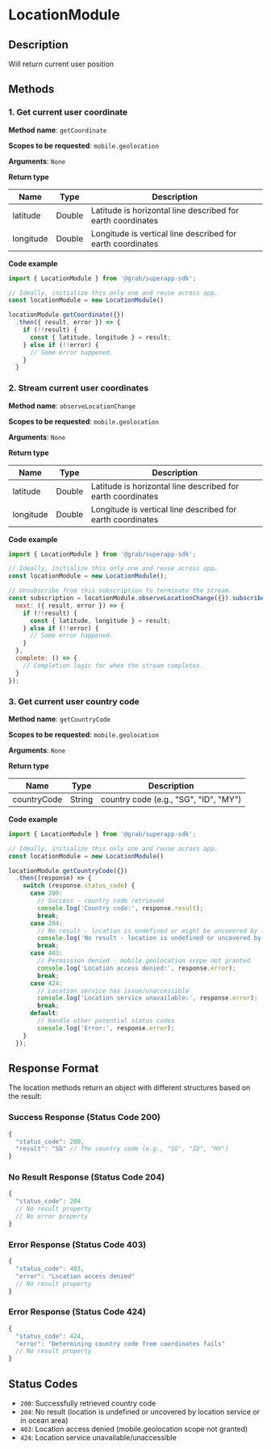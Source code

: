 # LocationModule

## Description

Will return current user position

## Methods

### 1. Get current user coordinate

**Method name**: `getCoordinate`

**Scopes to be requested**: `mobile.geolocation`

**Arguments**: `None`

**Return type**

| Name      | Type   | Description                                                 |
| --------- | ------ | ----------------------------------------------------------- |
| latitude  | Double | Latitude is horizontal line described for earth coordinates |
| longitude | Double | Longitude is vertical line described for earth coordinates  |

**Code example**

```javascript
import { LocationModule } from '@grab/superapp-sdk';

// Ideally, initialize this only one and reuse across app.
const locationModule = new LocationModule()

locationModule.getCoordinate({})
  .then({ result, error }) => {
    if (!!result) {
      const { latitude, longitude } = result;
    } else if (!!error) {
      // Some error happened.
    }
  }
```

### 2. Stream current user coordinates

**Method name**: `observeLocationChange`

**Scopes to be requested**: `mobile.geolocation`

**Arguments**: `None`

**Return type**

| Name      | Type   | Description                                                 |
| --------- | ------ | ----------------------------------------------------------- |
| latitude  | Double | Latitude is horizontal line described for earth coordinates |
| longitude | Double | Longitude is vertical line described for earth coordinates  |

**Code example**

```javascript
import { LocationModule } from '@grab/superapp-sdk';

// Ideally, initialize this only one and reuse across app.
const locationModule = new LocationModule();

// Unsubscribe from this subscription to terminate the stream.
const subscription = locationModule.observeLocationChange({}).subscribe({
  next: ({ result, error }) => {
    if (!!result) {
      const { latitude, longitude } = result;
    } else if (!!error) {
      // Some error happened.
    }
  },
  complete: () => {
    // Completion logic for when the stream completes.
  }
});
```

### 3. Get current user country code

**Method name**: `getCountryCode`

**Scopes to be requested**: `mobile.geolocation`

**Arguments**: `None`

**Return type**

| Name        | Type   | Description                    |
| ----------- | ------ | ------------------------------ |
| countryCode | String | country code (e.g., "SG", "ID", "MY") |

**Code example**

```javascript
import { LocationModule } from '@grab/superapp-sdk';

// Ideally, initialize this only one and reuse across app.
const locationModule = new LocationModule()

locationModule.getCountryCode({})
  .then((response) => {
    switch (response.status_code) {
      case 200:
        // Success - country code retrieved
        console.log('Country code:', response.result);
        break;
      case 204:
        // No result - location is undefined or might be uncovered by location service data
        console.log('No result - location is undefined or uncovered by location service');
        break;
      case 403:
        // Permission denied - mobile.geolocation scope not granted
        console.log('Location access denied:', response.error);
        break;
      case 424:
        // Location service has issue/unaccessible
        console.log('Location service unavailable:', response.error);
        break;
      default:
        // Handle other potential status codes
        console.log('Error:', response.error);
    }
  });
```

## Response Format

The location methods return an object with different structures based on the result:

### Success Response (Status Code 200)
```javascript
{
  "status_code": 200,
  "result": "SG" // The country code (e.g., "SG", "ID", "MY")
}
```

### No Result Response (Status Code 204)
```javascript
{
  "status_code": 204
  // No result property
  // No error property
}
```

### Error Response (Status Code 403)
```javascript
{
  "status_code": 403,
  "error": "Location access denied"
  // No result property
}
```

### Error Response (Status Code 424)
```javascript
{
  "status_code": 424,
  "error": "Determining country code from coordinates fails"
  // No result property
}
```

## Status Codes

- `200`: Successfully retrieved country code
- `204`: No result (location is undefined or uncovered by location service or in ocean area)
- `403`: Location access denied (mobile.geolocation scope not granted)
- `424`: Location service unavailable/unaccessible
